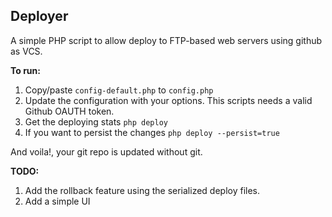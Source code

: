 Deployer
--------
A simple PHP script to allow deploy to FTP-based web servers using github as VCS.

**To run:**

 1. Copy/paste `config-default.php` to `config.php`
 2. Update the configuration with your options. This scripts needs a valid Github OAUTH token.
 3. Get the deploying stats `php deploy`
 4. If you want to persist the changes `php deploy --persist=true`

And voila!, your git repo is updated without git.

**TODO:**

 1. Add the rollback feature using the serialized deploy files.
 2. Add a simple UI